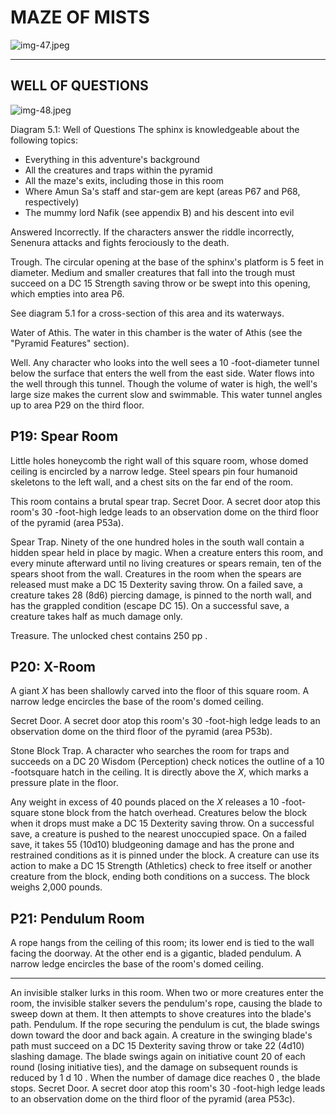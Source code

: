 # MAZE OF MISTS

![img-47.jpeg](Quests%20from%20the%20Infinite%20Staircase_img-47.jpeg)

---

## WELL OF QUESTIONS

![img-48.jpeg](Quests%20from%20the%20Infinite%20Staircase_img-48.jpeg)

Diagram 5.1: Well of Questions
The sphinx is knowledgeable about the following topics:

- Everything in this adventure's background
- All the creatures and traps within the pyramid
- All the maze's exits, including those in this room
- Where Amun Sa's staff and star-gem are kept (areas P67 and P68, respectively)
- The mummy lord Nafik (see appendix B) and his descent into evil

Answered Incorrectly. If the characters answer the riddle incorrectly, Senenura attacks and fights ferociously to the death.

Trough. The circular opening at the base of the sphinx's platform is 5 feet in diameter. Medium and smaller creatures that fall into the trough must succeed on a DC 15 Strength saving throw or be swept into this opening, which empties into area P6.

See diagram 5.1 for a cross-section of this area and its waterways.

Water of Athis. The water in this chamber is the water of Athis (see the "Pyramid Features" section).

Well. Any character who looks into the well sees a 10 -foot-diameter tunnel below the surface that enters the well from the east side. Water flows into the well through this tunnel. Though the volume of water is high, the well's large size makes the current slow and swimmable. This water tunnel angles up to area P29 on the third floor.

## P19: Spear Room

Little holes honeycomb the right wall of this square room, whose domed ceiling is encircled by a narrow ledge. Steel spears pin four humanoid skeletons to the left wall, and a chest sits on the far end of the room.

This room contains a brutal spear trap.
Secret Door. A secret door atop this room's 30 -foot-high ledge leads to an observation dome on the third floor of the pyramid (area P53a).

Spear Trap. Ninety of the one hundred holes in the south wall contain a hidden spear held in place by magic. When a creature enters this room, and every minute afterward until no living creatures or spears remain, ten of the spears shoot from the wall. Creatures in the room when the spears are released must make a DC 15 Dexterity saving throw. On a failed save, a creature takes 28 (8d6) piercing damage, is pinned to the north wall, and has the grappled condition (escape DC 15). On a successful save, a creature takes half as much damage only.

Treasure. The unlocked chest contains 250 pp .

## P20: X-Room

A giant $X$ has been shallowly carved into the floor of this square room. A narrow ledge encircles the base of the room's domed ceiling.

Secret Door. A secret door atop this room's 30 -foot-high ledge leads to an observation dome on the third floor of the pyramid (area P53b).

Stone Block Trap. A character who searches the room for traps and succeeds on a DC 20 Wisdom (Perception) check notices the outline of a 10 -footsquare hatch in the ceiling. It is directly above the $X$, which marks a pressure plate in the floor.

Any weight in excess of 40 pounds placed on the $X$ releases a 10 -foot-square stone block from the hatch overhead. Creatures below the block when it drops must make a DC 15 Dexterity saving throw. On a successful save, a creature is pushed to the nearest unoccupied space. On a failed save, it takes 55 (10d10) bludgeoning damage and has the prone and restrained conditions as it is pinned under the block. A creature can use its action to make a DC 15 Strength (Athletics) check to free itself or another creature from the block, ending both conditions on a success. The block weighs 2,000 pounds.

## P21: Pendulum Room

A rope hangs from the ceiling of this room; its lower end is tied to the wall facing the doorway. At the other end is a gigantic, bladed pendulum. A narrow ledge encircles the base of the room's domed ceiling.

---

An invisible stalker lurks in this room. When two or more creatures enter the room, the invisible stalker severs the pendulum's rope, causing the blade to sweep down at them. It then attempts to shove creatures into the blade's path.
Pendulum. If the rope securing the pendulum is cut, the blade swings down toward the door and back again. A creature in the swinging blade's path must succeed on a DC 15 Dexterity saving throw or take 22 (4d10) slashing damage. The blade swings again on initiative count 20 of each round (losing initiative ties), and the damage on subsequent rounds is reduced by 1 d 10 . When the number of damage dice reaches 0 , the blade stops.
Secret Door. A secret door atop this room's 30 -foot-high ledge leads to an observation dome on the third floor of the pyramid (area P53c).